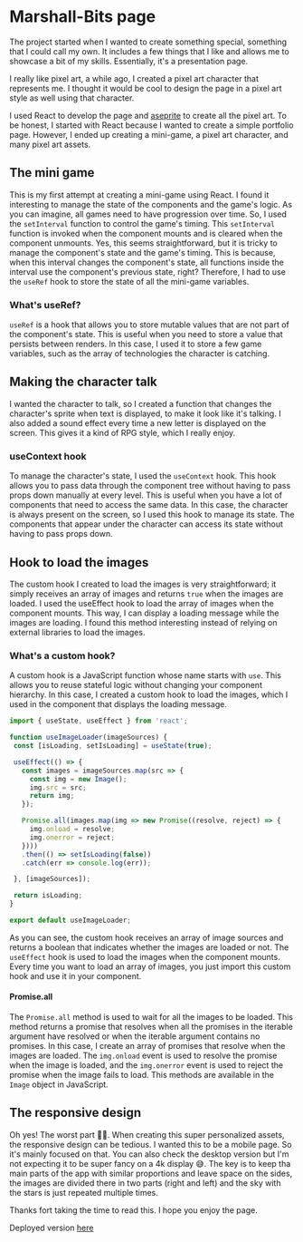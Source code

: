 # Marshall-Bits page

The project started when I wanted to create something special, something that I could call my own. It includes a few things that I like and allows me to showcase a bit of my skills. Essentially, it's a presentation page.

I really like pixel art, a while ago, I created a pixel art character that represents me. I thought it would be cool to design the page in a pixel art style as well using that character.

I used React to develop the page and [aseprite](https://www.aseprite.org/) to create all the pixel art.
To be honest, I started with React because I wanted to create a simple portfolio page. However, I ended up creating a mini-game, a pixel art character, and many pixel art assets.

## The mini game
This is my first attempt at creating a mini-game using React. I found it interesting to manage the state of the components and the game's logic.
As you can imagine, all games need to have progression over time. So, I used the `setInterval` function to control the game's timing.
This `setInterval` function is invoked when the component mounts and is cleared when the component unmounts. Yes, this seems straightforward, but it is tricky to manage the component's state and the game's timing. This is because, when this interval changes the component's state, all functions inside the interval use the component's previous state, right? Therefore, I had to use the `useRef` hook to store the state of all the mini-game variables.

### What's useRef?
`useRef` is a hook that allows you to store mutable values that are not part of the component's state. This is useful when you need to store a value that persists between renders. In this case, I used it to store a few game variables, such as the array of technologies the character is catching.

## Making the character talk
I wanted the character to talk, so I created a function that changes the character's sprite when text is displayed, to make it look like it's talking. I also added a sound effect every time a new letter is displayed on the screen. This gives it a kind of RPG style, which I really enjoy.

### useContext hook
To manage the character's state, I used the `useContext` hook. This hook allows you to pass data through the component tree without having to pass props down manually at every level. This is useful when you have a lot of components that need to access the same data. In this case, the character is always present on the screen, so I used this hook to manage its state. The components that appear under the character can access its state without having to pass props down. 

## Hook to load the images
The custom hook I created to load the images is very straightforward; it simply receives an array of images and returns `true` when the images are loaded. I used the useEffect hook to load the array of images when the component mounts. This way, I can display a loading message while the images are loading.
I found this method interesting instead of relying on external libraries to load the images.

### What's a custom hook?
A custom hook is a JavaScript function whose name starts with `use`. This allows you to reuse stateful logic without changing your component hierarchy. In this case, I created a custom hook to load the images, which I used in the component that displays the loading message.
 ```jsx
 import { useState, useEffect } from 'react';

function useImageLoader(imageSources) {
  const [isLoading, setIsLoading] = useState(true);

  useEffect(() => {
    const images = imageSources.map(src => {
      const img = new Image();
      img.src = src;
      return img;
    });

    Promise.all(images.map(img => new Promise((resolve, reject) => {
      img.onload = resolve;
      img.onerror = reject;
    })))
    .then(() => setIsLoading(false))
    .catch(err => console.log(err));

  }, [imageSources]);

  return isLoading;
}

export default useImageLoader;
```
As you can see, the custom hook receives an array of image sources and returns a boolean that indicates whether the images are loaded or not. The `useEffect` hook is used to load the images when the component mounts. Every time you want to load an array of images, you just import this custom hook and use it in your component.

#### Promise.all
The `Promise.all` method is used to wait for all the images to be loaded. This method returns a promise that resolves when all the promises in the iterable argument have resolved or when the iterable argument contains no promises. In this case, I create an array of promises that resolve when the images are loaded. The `img.onload` event is used to resolve the promise when the image is loaded, and the `img.onerror` event is used to reject the promise when the image fails to load. This methods are available in the `Image` object in JavaScript.

## The responsive design
Oh yes! The worst part 🙅🏻. When creating this super personalized assets, the responsive design can be tedious. I wanted this to be a mobile page. So it's mainly focused on that. You can also check the desktop version but I'm not expecting it to be super fancy on a 4k display 😅. The key is to keep tha main parts of the app with similar proportions and leave space on the sides, the images are divided there in two parts (right and left) and the sky with the stars is just repeated multiple times. 

Thanks fort taking the time to read this. I hope you enjoy the page.

Deployed version [here](https://marshall-bits.netlify.app/)